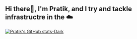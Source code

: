 ## Hi there👋, I'm Pratik, and I try and tackle infrastructre in the ☁️ 

<!--
**pat-glitch/pat-glitch** is a ✨ _special_ ✨ repository because its `README.md` (this file) appears on your GitHub profile.

Here are some ideas to get you started:

- 🔭 I’m currently working on ...
- 🌱 I’m currently learning ...
- 👯 I’m looking to collaborate on ...
- 🤔 I’m looking for help with ...
- 💬 Ask me about ...
- 📫 How to reach me: ...
- 😄 Pronouns: ...
- ⚡ Fun fact: ...
-->
[![Pratik's GitHub stats-Dark](https://github-readme-stats.vercel.app/api?username=pat-glitch&show_icons=true&theme=dark#gh-dark-mode-only)](https://github.com/anuraghazra/github-readme-stats#gh-dark-mode-only)
